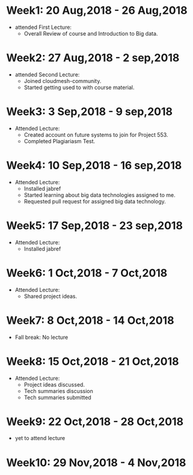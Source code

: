 Week1: 20 Aug,2018 -  26 Aug,2018
================================

* attended First Lecture:
  - Overall Review of course and Introduction to Big data.


Week2: 27 Aug,2018 - 2 sep,2018
================================

* attended Second Lecture:
  - Joined cloudmesh-community.
  - Started getting used to with course material.
  
  
Week3: 3 Sep,2018 - 9 sep,2018
================================

* Attended Lecture:
  - Created account on future systems to join for Project 553.
  - Completed Plagiariasm Test.
  
  
Week4: 10 Sep,2018 - 16 sep,2018
================================
* Attended Lecture:
  - Installed jabref
  - Started learning about big data technologies assigned to me.
  - Requested pull request for assigned big data technology.


Week5: 17 Sep,2018 - 23 sep,2018
================================
* Attended Lecture:
  - Installed jabref


Week6: 1 Oct,2018 - 7 Oct,2018
================================
* Attended Lecture:
    - Shared project ideas.
  
  
 Week7: 8 Oct,2018 - 14 Oct,2018
================================
* Fall break: No lecture

  
 Week8: 15 Oct,2018 - 21 Oct,2018
================================
* Attended Lecture:
    - Project ideas discussed.
    - Tech summaries discussion
    - Tech summaries submitted
  
  
 Week9: 22 Oct,2018 - 28 Oct,2018
================================
* yet to attend lecture
  
  
 Week10: 29 Nov,2018 - 4 Nov,2018
================================

  
  
